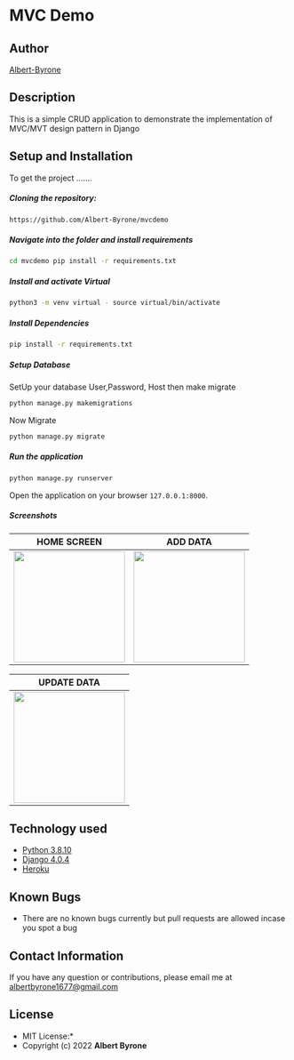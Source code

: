 # MVC Demo
## Author  
  
[Albert-Byrone](https://github.com/Albert-Byrone)  
  
## Description  

This is a simple CRUD application to demonstrate the implementation of MVC/MVT design pattern in Django


## Setup and Installation  

To get the project .......  


##### Cloning the repository:  
 ```bash 
https://github.com/Albert-Byrone/mvcdemo
```
##### Navigate into the folder and install requirements  
 ```bash 
cd mvcdemo pip install -r requirements.txt 
```
##### Install and activate Virtual  
 ```bash 
python3 -m venv virtual - source virtual/bin/activate  
```  
##### Install Dependencies  
 ```bash 
 pip install -r requirements.txt 
```  
 ##### Setup Database  
  SetUp your database User,Password, Host then make migrate  
 ```bash 
python manage.py makemigrations 
 ``` 
 Now Migrate  
 ```bash 
 python manage.py migrate 
```
##### Run the application  
 ```bash 
 python manage.py runserver 
``` 
Open the application on your browser `127.0.0.1:8000`.  


##### Screenshots

| HOME SCREEN                                     | ADD DATA                                        |
|-------------------------------------------------|----------------------------------------------------|
| <img src="https://i.ibb.co/BqfvVRq/list.png" height="200px">     | <img src="https://i.ibb.co/Vmkh24T/new.png" height="200px">   |

| UPDATE DATA                                                                              
|-------------------------------------------------|
| <img src="https://i.ibb.co/c1t9Jc9/update.png " height="200px"> | 


## Technology used  
  
* [Python 3.8.10](https://www.python.org/)  
* [Django 4.0.4](https://docs.djangoproject.com/en/4.0/)  
* [Heroku](https://heroku.com)  
  
  
## Known Bugs  
* There are no known bugs currently but pull requests are allowed incase you spot a bug  
  
## Contact Information   
If you have any question or contributions, please email me at albertbyrone1677@gmail.com

## License 
* MIT License:*
* Copyright (c) 2022 **Albert Byrone**
